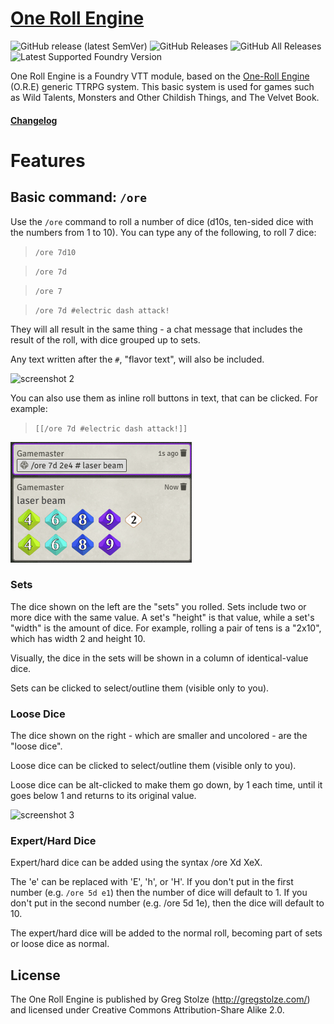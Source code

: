 # [One Roll Engine](https://foundryvtt.com/packages/one-roll-engine/)

![GitHub release (latest SemVer)](https://img.shields.io/github/v/release/itamarcu/one-roll-engine?style=for-the-badge) 
![GitHub Releases](https://img.shields.io/github/downloads/itamarcu/one-roll-engine/latest/total?style=for-the-badge) 
![GitHub All Releases](https://img.shields.io/github/downloads/itamarcu/one-roll-engine/total?style=for-the-badge&label=Downloads+total)  
![Latest Supported Foundry Version](https://img.shields.io/endpoint?url=https://foundryshields.com/version?url=https://github.com/itamarcu/one-roll-engine/raw/master/module.json)

One Roll Engine is a Foundry VTT module, based on the [One-Roll Engine](https://en.wikipedia.org/wiki/One-Roll_Engine) (O.R.E) 
generic TTRPG system.  This basic system is used for games such as Wild Talents, Monsters and Other Childish Things, 
and The Velvet Book. 

#### [Changelog](https://github.com/itamarcu/one-roll-engine/blob/master/Changelog.md)

# Features

## Basic command: `/ore`
Use the `/ore` command to roll a number of dice (d10s, ten-sided dice with the numbers from 1 to 10).  You can type any
of the following, to roll 7 dice:
> `/ore 7d10`

> `/ore 7d`

> `/ore 7`

> `/ore 7d #electric dash attack!`

They will all result in the same thing - a chat message that includes the result of the roll, with dice grouped up to
sets.

Any text written after the `#`, "flavor text", will also be included.

![screenshot 2](https://raw.githubusercontent.com/itamarcu/one-roll-engine/master/metadata/screenshot_2_electric_dash_attack.png)

You can also use them as inline roll buttons in text, that can be clicked.  For example:
> `[[/ore 7d #electric dash attack!]]`

![inline-roll-button.png](images/inline-roll-button.png)

### Sets

The dice shown on the left are the "sets" you rolled.  Sets include two or more dice with the same value.  A set's 
"height" is that value, while a set's "width" is the amount of dice.  For example, rolling a pair of tens is a "2x10",
which has width 2 and height 10.

Visually, the dice in the sets will be shown in a column of identical-value dice.

Sets can be clicked to select/outline them (visible only to you).

### Loose Dice

The dice shown on the right - which are smaller and uncolored - are the "loose dice".

Loose dice can be clicked to select/outline them (visible only to you).

Loose dice can be alt-clicked to
make them go down, by 1 each time, until it goes below 1 and returns to its original value.

![screenshot 3](https://raw.githubusercontent.com/itamarcu/one-roll-engine/master/metadata/screenshot_3_selections.png)


### Expert/Hard Dice

Expert/hard dice can be added using the syntax /ore Xd XeX.

The 'e' can be replaced with 'E', 'h', or 'H'. If you don't put in the first number (e.g. `/ore 5d e1`) then the number of dice will default to 1. If you don't put in the second number (e.g. /ore 5d 1e), then the dice will default to 10.

The expert/hard dice will be added to the normal roll, becoming part of sets or loose dice as normal.

## License

The One Roll Engine is published by Greg Stolze (http://gregstolze.com/) and licensed under Creative Commons Attribution-Share Alike 2.0.

